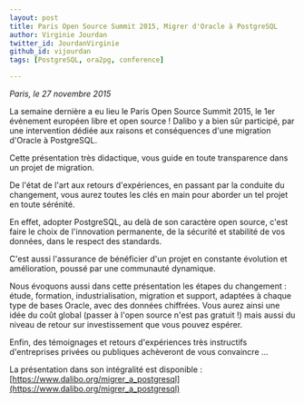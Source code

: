 ```yaml
---
layout: post
title: Paris Open Source Summit 2015, Migrer d'Oracle à PostgreSQL
author: Virginie Jourdan
twitter_id: JourdanVirginie
github_id: vijourdan
tags: [PostgreSQL, ora2pg, conference]

---
```

*Paris, le 27 novembre 2015*

La semaine dernière a eu lieu le Paris Open Source Summit 2015, le 1er évènement européen libre et open source !
Dalibo y a bien sûr participé, par une intervention dédiée aux raisons et conséquences d'une migration d'Oracle à PostgreSQL.


<!--MORE-->


Cette présentation très didactique, vous guide en toute transparence dans un projet de migration.

De l'état de l'art aux retours d'expériences, en passant par la conduite du changement, vous aurez toutes les clés en main pour aborder un tel projet en toute sérénité.

En effet, adopter PostgreSQL, au delà de son caractère open source, c'est faire le choix de l'innovation permanente, de la sécurité et stabilité de vos données, dans le respect des standards.

C'est aussi l'assurance de bénéficier d'un projet en constante évolution et amélioration, poussé par une communauté dynamique.

Nous évoquons aussi dans cette présentation les étapes du changement : étude, formation, industrialisation, migration et support, adaptées à chaque type de bases Oracle, avec des données chiffrées.
Vous aurez ainsi une idée du coût global (passer à l'open source n'est pas gratuit !) mais aussi du niveau de retour sur investissement que vous pouvez espérer.

Enfin, des témoignages et retours d'expériences très instructifs d'entreprises privées ou publiques achèveront de vous convaincre ...

La présentation dans son intégralité est disponible : [https://www.dalibo.org/migrer_a_postgresql](https://www.dalibo.org/migrer_a_postgresql)

